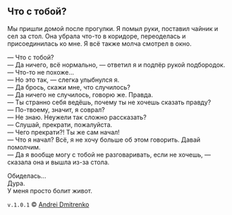 ## Что с тобой?

Мы пришли домой после прогулки. Я помыл руки, поставил чайник и сел за стол. Она убрала что-то в коридоре, переоделась и присоединилась ко мне. Я всё также молча смотрел в окно.

&mdash; Что с тобой?  
&mdash; Да ничего, всё нормально, &mdash; ответил я и подпёр рукой подбородок.  
&mdash; Что-то не похоже...  
&mdash; Но это так, &mdash; слегка улыбнулся я.  
&mdash; Да брось, скажи мне, что случилось?  
&mdash; Да ничего не случилось, говорю же. Правда.  
&mdash; Ты странно себя ведёшь, почему ты не хочешь сказать правду?  
&mdash; По-твоему, значит, я соврал?  
&mdash; Не знаю. Неужели так сложно рассказать?  
&mdash; Слушай, прекрати, пожалуйста.  
&mdash; Чего прекрати?! Ты же сам начал!  
&mdash; Что я начал? Всё, я не хочу больше об этом говорить. Давай помолчим.  
&mdash; Да я вообще могу с тобой не разговаривать, если не хочешь, &mdash; сказала она и вышла из-за стола.

Обиделась...  
Дура.  
У меня просто болит живот.


`v.1.0.1` &copy; [Andrei Dmitrenko](https://vk.com/fineliterature)
